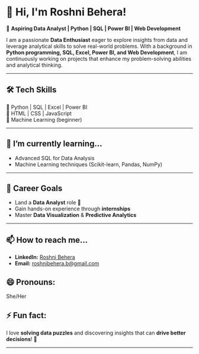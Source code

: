 # 👋 Hi, I'm Roshni Behera!  

🎯 **Aspiring Data Analyst | Python | SQL | Power BI | Web Development**  

I am a passionate **Data Enthusiast** eager to explore insights from data and leverage analytical skills to solve real-world problems. With a background in **Python programming, SQL, Excel, Power BI, and Web Development**, I am continuously working on projects that enhance my problem-solving abilities and analytical thinking.  

---

## 🛠️ **Tech Skills**  
🔹 Python | SQL | Excel | Power BI  
🔹 HTML | CSS | JavaScript  
🔹 Machine Learning (beginner)   

---
## 🌱 I’m currently learning...  
- Advanced SQL for Data Analysis  
- Machine Learning techniques (Scikit-learn, Pandas, NumPy)  
---
## 🎯 **Career Goals**  
- Land a **Data Analyst** role 🚀  
- Gain hands-on experience through **internships**  
- Master **Data Visualization** & **Predictive Analytics**  
---
## 📫 How to reach me...  
- **LinkedIn:** [Roshni Behera](https://www.linkedin.com/in/roshni-behera-778232308) 
- **Email:** [roshnibehera.b@gmail.com](mailto:roshnibehera.b@gmail.com)

## 😄 Pronouns:  
She/Her  

## ⚡ Fun fact:  
I love **solving data puzzles** and discovering insights that can **drive better decisions**! 🚀  

---
<!---
roshnib1/roshnib1 is a ✨ special ✨ repository because its `README.md` (this file) appears on your GitHub profile.
You can click the Preview link to take a look at your changes.
--->
